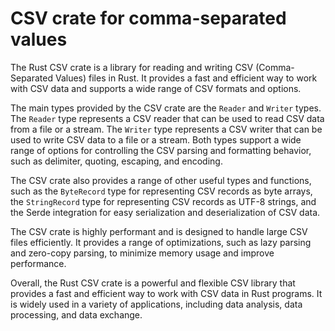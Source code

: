 # CSV crate for comma-separated values

The Rust CSV crate is a library for reading and writing CSV (Comma-Separated Values) files in Rust. It provides a fast and efficient way to work with CSV data and supports a wide range of CSV formats and options.

The main types provided by the CSV crate are the `Reader` and `Writer` types. The `Reader` type represents a CSV reader that can be used to read CSV data from a file or a stream. The `Writer` type represents a CSV writer that can be used to write CSV data to a file or a stream. Both types support a wide range of options for controlling the CSV parsing and formatting behavior, such as delimiter, quoting, escaping, and encoding.

The CSV crate also provides a range of other useful types and functions, such as the `ByteRecord` type for representing CSV records as byte arrays, the `StringRecord` type for representing CSV records as UTF-8 strings, and the Serde integration for easy serialization and deserialization of CSV data.

The CSV crate is highly performant and is designed to handle large CSV files efficiently. It provides a range of optimizations, such as lazy parsing and zero-copy parsing, to minimize memory usage and improve performance.

Overall, the Rust CSV crate is a powerful and flexible CSV library that provides a fast and efficient way to work with CSV data in Rust programs. It is widely used in a variety of applications, including data analysis, data processing, and data exchange.
